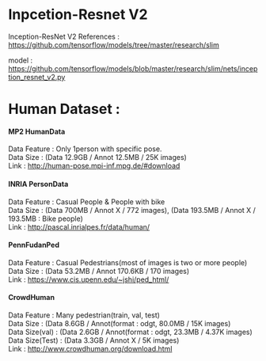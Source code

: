 # Inpcetion-Resnet V2
Inception-ResNet V2 References : 
https://github.com/tensorflow/models/tree/master/research/slim

model : https://github.com/tensorflow/models/blob/master/research/slim/nets/inception_resnet_v2.py


# Human Dataset :

#### MP2 HumanData
Data Feature : Only 1person with specific pose.   
Data Size : (Data 12.9GB / Annot 12.5MB / 25K images)   
Link : http://human-pose.mpi-inf.mpg.de/#download   

#### INRIA PersonData 
Data Feature : Casual People & People with bike   
Data Size : (Data 700MB / Annot X / 772 images), (Data 193.5MB / Annot X / 193.5MB : Bike people)   
Link : http://pascal.inrialpes.fr/data/human/   

#### PennFudanPed
Data Feature : Casual Pedestrians(most of images is two or more people)   
Data Size : (Data 53.2MB / Annot 170.6KB / 170 images)   
Link : https://www.cis.upenn.edu/~jshi/ped_html/    

#### CrowdHuman
Data Feature : Many pedestrian(train, val, test)   
Data Size : (Data 8.6GB / Annot(format : odgt, 80.0MB / 15K images)  
Data Size(val) : (Data 2.6GB / Annot(format : odgt, 23.3MB / 4.37K images)  
Data Size(Test) : (Data 3.3GB / Annot X / 5K images)  
Link : http://www.crowdhuman.org/download.html    
